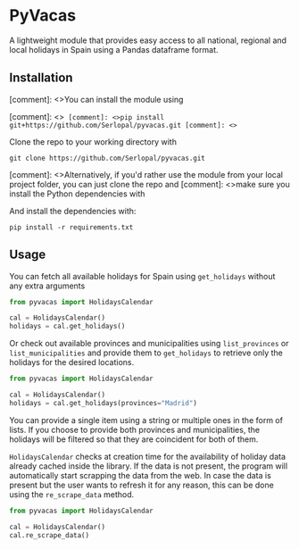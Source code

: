 # PyVacas

A lightweight module that provides easy access to all national, regional and local holidays in Spain using a Pandas dataframe format.

## Installation

[comment]: <>You can install the module using

[comment]: <>```
[comment]: <>pip install git+https://github.com/Serlopal/pyvacas.git
[comment]: <>```

Clone the repo to your working directory with
```
git clone https://github.com/Serlopal/pyvacas.git
```

[comment]: <>Alternatively, if you'd rather use the module from your local project folder, you can just clone the repo and 
[comment]: <>make sure you install the Python dependencies with

And install the dependencies with:

```
pip install -r requirements.txt
```


## Usage

You can fetch all available holidays for Spain using ```get_holidays``` without any extra arguments

```python
from pyvacas import HolidaysCalendar

cal = HolidaysCalendar()
holidays = cal.get_holidays()
```

Or check out available provinces and municipalities using ```list_provinces``` or ```list_municipalities``` and provide them to
```get_holidays``` to retrieve only the holidays for the desired locations.

```python
from pyvacas import HolidaysCalendar

cal = HolidaysCalendar()
holidays = cal.get_holidays(provinces="Madrid")
```

You can provide a single item using a string or multiple ones in the form of lists. If you choose to provide both provinces and municipalities,
the holidays will be filtered so that they are coincident for both of them.


```HolidaysCalendar``` checks at creation time for the availability of holiday data already cached inside the library. If the data is not present,
the program will automatically start scrapping the data from the web. In case the data is present but the user wants to refresh it for any reason,
this can be done using the ```re_scrape_data``` method.

```python
from pyvacas import HolidaysCalendar

cal = HolidaysCalendar()
cal.re_scrape_data()
```